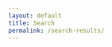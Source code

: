 ```yaml
---
layout: default
title: Search
permalink: /search-results/
---
```


<div id="tipue_search_content"></div>
